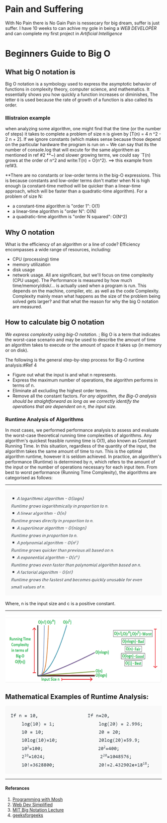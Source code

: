 # Pain and Suffering
With No Pain there is No Gain
Pain is nessecary for big dream, suffer is just suffer.
I have 10 weeks to can achive my gole in being a *WEB DEVELOPER* and can complete my first project in *Artificial Intelligence*

# Beginners Guide to Big O

## What big O notation is

Big O notation is a symbology used to express the asymptotic behavior of functions in complexity theory, computer science, and mathematics. It essentially shows you how quickly a function increases or diminishes, The letter `O` is used because the rate of growth of a
function is also called its order.
### Illistraion example 
when analyzing some algorithm, one might find that the time (or the
number of steps) it takes to complete a problem of size n is given by [T(n) = 4 n ^2 - 2 n + 2].
If we ignore constants (which makes sense because those depend on the particular
hardware the program is run on ~ We can say that its the number of console.log that will excute for the same algorithem as mentioned in ref #2 **~) and slower growing terms, we could say `T(n) grows at the order of n^2  and write:T(n) = O(n^2). ==> this example from ref#3.

**There are no constants or low-order terms in the big-O expressions. This is because constants and low-order terms don't matter when N is high enough (a constant-time method will be quicker than a linear-time approach, which will be faster than a quadratic-time algorithm).
For a problem of size N:
- a constant-time algorithm is "order 1": O(1)
- a linear-time algorithm is "order N": O(N)
- a quadratic-time algorithm is "order N squared": O(N^2)

## Why O notation 

What is the efficiency of an algorithm or a line of code? Efficiency encompasses a wide range of resources, including: 
-  CPU (processing) time 
-  memory utilization
-  disk usage 
- network usage.
All are significant, but we'll focus on time complexity (CPU usage).
The Performance is measured by how much time/memory/disk/... is actually used when a program is run. This depends on the machine, compiler, etc. as well as the code Complexity.
Complexity mainly mean what happens as the size of the problem being solved gets larger? and that what the reason for why the big O notation are measured.


## How to calculate big O notation
*We express complexity using big-O notation.* ; Big O is a term that indicates the worst-case scenario and may be used to describe the amount of time an algorithm takes to execute or the amount of space it takes up (in memory or on disk).

The following is the general step-by-step process for Big-O runtime analysis:#Ref 4
- Figure out what the input is and what n represents.
- Express the maximum number of operations, the algorithm performs in terms of n.
- Eliminate all excluding the highest order terms.
- Remove all the constant factors. 
*For any algorithm, the Big-O analysis should be straightforward as long as we correctly identify the operations that are dependent on n, the input size.*
### Runtime Analysis of Algorithms 
In most cases, we performed performance analysis to assess and evaluate the worst-case theoretical running time complexities of algorithms.
Any algorithm's quickest feasible running time is O(1), also known as Constant Running Time. In this situation, regardless of the quantity of the input, the algorithm takes the same amount of time to run. This is the optimal algorithm runtime, however it is seldom achieved.
In practice, an algorithm's performance (Runtime) is determined by n, which refers to the amount of the input or the number of operations necessary for each input item.
From best to worst performance (Running Time Complexity), the algorithms are categorised as follows:
___
![](./readindC01/Capture.PNG)

Where, n is the input size and c is a positive constant. 
___
![](./readindC01/Capture2.PNG)

## Mathematical Examples of Runtime Analysis: 

![](./readindC01/Capture0.PNG)



___
#### Referances
1. [Programming with Mosh](https://www.youtube.com/watch?v=BBpAmxU_NQo)
2. [Web Dev Simplified](https://www.youtube.com/watch?v=itn09C2ZB9Y&t=72s)
3. [MIT Big Notation Lecture](http://web.mit.edu/16.070/www/lecture/big_o.pdf)
4. [geeksforgeeks](https://www.geeksforgeeks.org/analysis-algorithms-big-o-analysis/)
